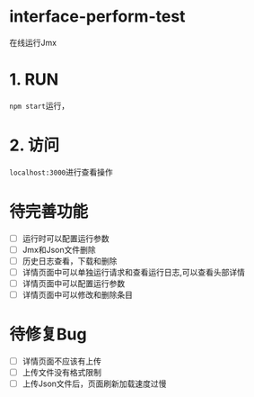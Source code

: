 # interface-perform-test
在线运行Jmx

# 1. RUN
`npm start`运行，

# 2. 访问
`localhost:3000`进行查看操作


# 待完善功能
- [ ] 运行时可以配置运行参数
- [ ] Jmx和Json文件删除
- [ ] 历史日志查看，下载和删除
- [ ] 详情页面中可以单独运行请求和查看运行日志,可以查看头部详情
- [ ] 详情页面中可以配置运行参数
- [ ] 详情页面中可以修改和删除条目

# 待修复Bug
- [ ] 详情页面不应该有上传
- [ ] 上传文件没有格式限制
- [ ] 上传Json文件后，页面刷新加载速度过慢
